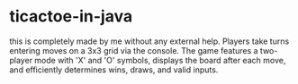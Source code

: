 # ticactoe-in-java
this is completely made by me without any external help.  Players take turns entering moves on a 3x3 grid via the console. The game features a two-player mode with 'X' and 'O' symbols, displays the board after each move, and efficiently determines wins, draws, and valid inputs.
